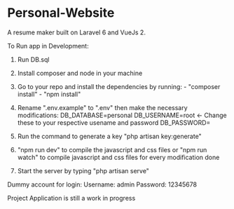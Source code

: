 # Personal-Website
A resume maker built on Laravel 6 and VueJs 2.

To Run app in Development:
1. Run DB.sql
2. Install composer and node in your machine
3. Go to your repo and install the dependencies by running:
		- "composer install"
		- "npm install"
4. Rename ".env.example" to ".env" then make the necessary modifications:
	DB_DATABASE=personal
	DB_USERNAME=root <- Change these to your respective usename and password
	DB_PASSWORD=

5. Run the command to generate a key "php artisan key:generate"
6. "npm run dev" to compile the javascript and css files or
	"npm run watch" to compile javascript and css files for every modification done
7. Start the server by typing "php artisan serve"

Dummy account for login:
Username: admin
Password: 12345678

Project Application is still a work in progress
